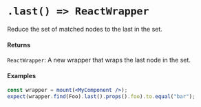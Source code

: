 # `.last() => ReactWrapper`

Reduce the set of matched nodes to the last in the set.



#### Returns

`ReactWrapper`: A new wrapper that wraps the last node in the set.



#### Examples

```jsx
const wrapper = mount(<MyComponent />);
expect(wrapper.find(Foo).last().props().foo).to.equal("bar");
```
